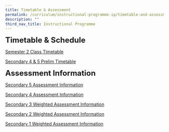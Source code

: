 ```yaml
---
title: Timetable & Assessment
permalink: /curriculum/instructional-programme-ip/timetable-and-assessment/
description: ""
third_nav_title: Instructional Programme
---
```

**<font size="5">Timetable &amp; Schedule</font>**

[Semester 2 Class Timetable](https://sites.google.com/moe.edu.sg/skss-student-ict/2023-timetable)  

[Secondary 4 &amp; 5 Prelim Timetable](/files/WA%20&amp;%20MA/Term%203/2023%20prelim%20timetable_sec%204&amp;5%20_(final).pdf)


**<font size="5">Assessment Information</font>**

[Secondary 5 Assessment Information](/files/WA%20&amp;%20MA/Term%203/sec%205_assessment%20information_sem2_2023_(final).pdf)

[Secondary 4 Assessment Information](/files/WA%20&amp;%20MA/Term%203/sec%204_assessment%20information_sem2_2023%20(final).pdf)

[Secondary 3 Weighted Assessment Information](/files/WA%20&amp;%20MA/Term%203/sec%203_weighted%20assesment_sem%202_2023_final.pdf)

[Secondary 2 Weighted Assessment Information](/files/WA%20&amp;%20MA/Term%203/sec%202_weighted%20assesment_sem%202_2023_final.pdf)

[Secondary 1 Weighted Assessment Information](/files/WA%20&amp;%20MA/Term%203/sec%201_weighted%20assesment_sem%202_2023_final.pdf)